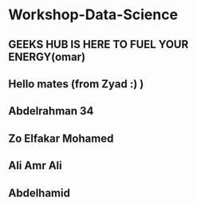 # Workshop-Data-Science


## GEEKS HUB IS HERE TO FUEL YOUR ENERGY(omar)
## Hello mates (from Zyad :) )
## Abdelrahman 34
## Zo Elfakar Mohamed
## Ali Amr Ali
## Abdelhamid
